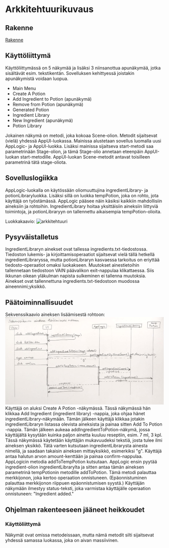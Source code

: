 # Arkkitehtuurikuvaus

## Rakenne

[Rakenne]()

## Käyttöliittymä

Käyttöliittymässä on 5 näkymää ja lisäksi 3 niinsanottua apunäkymää, jotka sisältävät esim. tekstikentän. Sovelluksen kehittyessä joistakin apunäkymistä voidaan luopua.

* Main Menu
* Create A Potion
* Add Ingredient to Potion (apunäkymä)
* Remove from Potion (apunäkymä)
* Generated Potion
* Ingredient Library
* New Ingredient (apunäkymä)
* Potion Library

Jokainen näkymä on metodi, joka kokoaa Scene-olion. Metodit sijaitsevat (vielä) yhdessä AppUI-luokassa. Mainissa alustetaan sovellus luomalla uusi AppLogic- ja AppUI-luokka. Lisäksi mainissa sijaitseva start-metodi saa parametrinään Stage-olion, ja tämä Stage-olio annetaan eteenpäin AppUI-luokan start-metodille. AppUI-luokan Scene-metodit antavat toisilleen parametrinä tätä stage-oliota.

## Sovelluslogiikka
AppLogic-luokalla on käytössään oliomuuttujina ingredientLibrary- ja potionLibraryluokka. Lisäksi sillä on luokka tempPotion, joka on rohto, jota käyttäjä on työstämässä. AppLogic pääsee näin käsiksi kaikkiin mahdollisiin aineksiin ja rohtoihin. IngredientLibrary hoitaa yksittäisiin aineksiin liittyviä toimintoja, ja potionLibraryyn on tallennettu aikaisempia tempPotion-olioita.

Luokkakaavio:
![arkkitehtuuri]()

## Pysyväistalletus
IngredientLibraryn ainekset ovat tallessa ingredients.txt-tiedostossa. Tiedoston lukemis- ja kirjoittamisoperaatiot sijaitsevat vielä tällä hetkellä ingredientLibraryssa, mutta potionLibraryn kasvaessa tarkoitus on eriyttää tiedosto-operaatiot omaksi luokakseen. Muutokset ainestietoihin tallennetaan tiedostoon VAIN päävalikon exit-nappulaa klikattaessa. Siis ikkunan oikean yläkulman napista sulkeminen ei tallenna muutoksia.
Ainekset ovat tallennettuna ingredients.txt-tiedostoon muodossa aineennimi;yksikkö.

## Päätoiminnallisuudet

Sekvenssikaavio aineksen lisäämisestä rohtoon:
![sekvenssi1](https://github.com/ikylios/ot-harjoitustyo/blob/master/dokumentointi/addingredientsequence.jpg)
Käyttäjä on aluksi Create A Potion -näkymässä. Tässä näkymässä hän klikkaa Add Ingredient (ingredient library) -nappia, joka ohjaa hänet ingredientLibrary-näkymään. 
Tämän jälkeen käyttäjä klikkaa jotakin ingredientLibraryn listassa olevista aineksista ja painaa sitten Add To Potion -nappia. Tämän jälkeen aukeaa addIngredientToPotion-näkymä, jossa käyttäjältä kysytään kuinka paljon ainetta kuuluu reseptiin, esim. 7 ml, 3 kpl. Tässä näkymässä käytetään käyttäjän mukavuudeksi tekstiä, josta tulee ilmi aineksen yksikkö. Tätä varten kutsutaan ingredientLibrarysta ainesta nimellä, ja saadaan takaisin aineksen mittayksikkö, esimerkiksi "g". 
Käyttäjä antaa halutun arvon amount-kenttään ja painaa confirm-nappulaa. AppLogicin metodia addToTempPotion kutsutaan. 
AppLogic ensin pyytää ingredient-olion ingredientLibrarylta ja sitten antaa tämän aineksen parametrinä tempPotionin metodille addToPotion. Tämä metodi palauttaa merkkijonon, joka kertoo operaation onnistuneen. (Epäonnistuminen palauttaa merkkijonon riippuen epäonnistumisen syystä.) Käyttäjän näkymään ilmestyy status-teksti, joka varmistaa käyttäjälle operaation onnistuneen: "Ingredient added."

## Ohjelman rakenteeseen jääneet heikkoudet

### Käyttöliittymä
Näkymät ovat omissa metodeissaan, mutta nämä metodit silti sijaitsevat yhdessä samassa luokassa, joka on aivan massiivinen.
